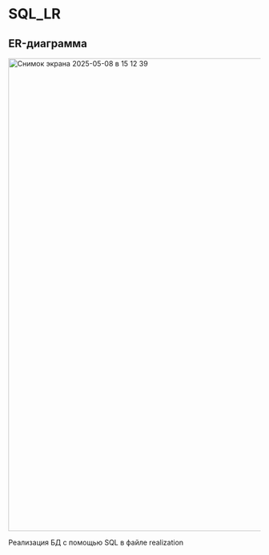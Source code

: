 # SQL_LR

## ER-диаграмма

<img width="946" alt="Снимок экрана 2025-05-08 в 15 12 39" src="https://github.com/user-attachments/assets/02e9fadc-1c92-4fef-9b4f-13b51fe68026" />

Реализация БД с помощью SQL в файле realization

